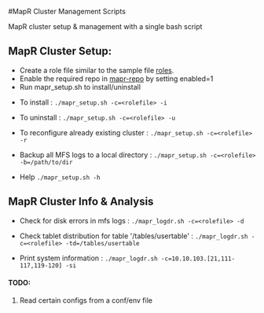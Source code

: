 #MapR Cluster Management Scripts

MapR cluster setup & management with a single bash script

## MapR Cluster Setup:
- Create a role file similar to the sample file [roles](roles/mapr_roles.maprdb).
- Enable the required repo in [mapr-repo](repo/mapr.repo) by setting enabled=1
- Run mapr_setup.sh to install/uninstall

* To install :
`./mapr_setup.sh -c=<rolefile> -i`

* To uninstall :
`./mapr_setup.sh -c=<rolefile> -u`

* To reconfigure already existing cluster :
`./mapr_setup.sh -c=<rolefile> -r`

* Backup all MFS logs to a local directory :
`./mapr_setup.sh -c=<rolefile> -b=/path/to/dir`

* Help
`./mapr_setup.sh -h`

## MapR Cluster Info & Analysis

* Check for disk errors in mfs logs :
`./mapr_logdr.sh -c=<rolefile> -d`

* Check tablet distribution for table '/tables/usertable' :
`./mapr_logdr.sh -c=<rolefile> -td=/tables/usertable`

* Print system information :
`./mapr_logdr.sh -c=10.10.103.[21,111-117,119-120] -si`

#### TODO:
1. Read certain configs from a conf/env file
